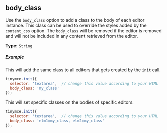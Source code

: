## body_class

Use the `body_class` option to add a class to the body of each editor instance. This class can be used to override the styles added by the `content_css` option. The `body_class` will be removed if the editor is removed and will not be included in any content retrieved from the editor.

**Type:** `String`

##### Example

This will add the same class to all editors that gets created by the `init` call.

```js
tinymce.init({
  selector: 'textarea',  // change this value according to your HTML
  body_class: 'my_class'
});
```

This will set specific classes on the bodies of specific editors.

```js
tinymce.init({
  selector: 'textarea',  // change this value according to your HTML
  body_class: 'elm1=my_class, elm2=my_class'
});
```
